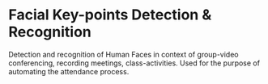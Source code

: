 # Facial Key-points Detection & Recognition

Detection and recognition of Human Faces in context of group-video conferencing, recording meetings, class-activities. Used for the purpose of automating the attendance process.
